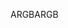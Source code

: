 <span data-ttu-id="8f27b-101">ARGB</span><span class="sxs-lookup"><span data-stu-id="8f27b-101">ARGB</span></span>